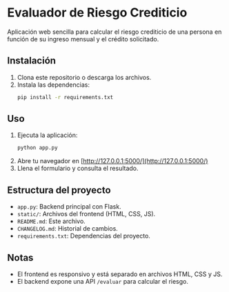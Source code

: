 # Evaluador de Riesgo Crediticio

Aplicación web sencilla para calcular el riesgo crediticio de una persona en función de su ingreso mensual y el crédito solicitado.

## Instalación

1. Clona este repositorio o descarga los archivos.
2. Instala las dependencias:
   ```bash
   pip install -r requirements.txt
   ```

## Uso

1. Ejecuta la aplicación:
   ```bash
   python app.py
   ```
2. Abre tu navegador en [http://127.0.0.1:5000/](http://127.0.0.1:5000/)
3. Llena el formulario y consulta el resultado.

## Estructura del proyecto

- `app.py`: Backend principal con Flask.
- `static/`: Archivos del frontend (HTML, CSS, JS).
- `README.md`: Este archivo.
- `CHANGELOG.md`: Historial de cambios.
- `requirements.txt`: Dependencias del proyecto.

## Notas
- El frontend es responsivo y está separado en archivos HTML, CSS y JS.
- El backend expone una API `/evaluar` para calcular el riesgo. 